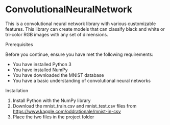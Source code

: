 # ConvolutionalNeuralNetwork
This is a convolutional neural network library with various customizable features. This library can create models that can classify black and white or tri-color RGB images with any set of dimensions. 

Prerequisites

Before you continue, ensure you have met the following requirements: 

* You have installed Python 3
* You have installed NumPy 
* You have downloaded the MNIST database 
* You have a basic understanding of convolutional neural networks 

Installation 

1) Install Python with the NumPy library 
2) Download the mnist_train.csv and mnist_test.csv files from https://www.kaggle.com/oddrationale/mnist-in-csv 
3) Place the two files in the project folder 


